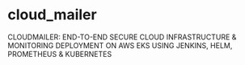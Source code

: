 # cloud_mailer
CLOUDMAILER: END-TO-END SECURE CLOUD INFRASTRUCTURE &amp; MONITORING DEPLOYMENT ON AWS EKS USING JENKINS, HELM, PROMETHEUS &amp; KUBERNETES
